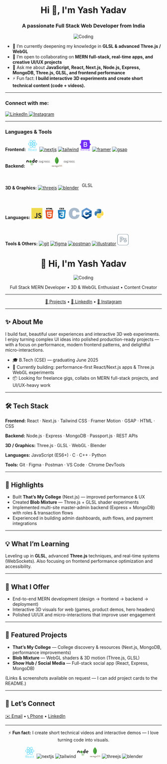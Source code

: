 <h1 align="center">Hi 👋, I'm Yash Yadav</h1>
<h3 align="center">A passionate Full Stack Web Developer from India</h3>

<p align="center">
  <img src="https://cdn.dribbble.com/users/1162077/screenshots/3848914/programmer.gif" alt="Coding" width="400"/>
</p>

- 🌱 I’m currently deepening my knowledge in **GLSL & advanced Three.js / WebGL**  
- 👯 I’m open to collaborating on **MERN full-stack, real-time apps, and creative UI/UX projects**  
- 💬 Ask me about **JavaScript, React, Next.js, Node.js, Express, MongoDB, Three.js, GLSL, and frontend performance**  
- ⚡ Fun fact: **I build interactive 3D experiments and create short technical content (code + videos).**

---

<h3 align="left">Connect with me:</h3>
<p align="left">
  <a href="https://www.linkedin.com/in/yash-yaduwanshi-210864279/" target="_blank">
    <img src="https://raw.githubusercontent.com/rahuldkjain/github-profile-readme-generator/master/src/images/icons/Social/linked-in-alt.svg" alt="LinkedIn" width="40" height="30"/>
  </a>
  <a href="https://www.instagram.com/mr_yash_.yadav" target="_blank">
    <img src="https://raw.githubusercontent.com/rahuldkjain/github-profile-readme-generator/master/src/images/icons/Social/instagram.svg" alt="Instagram" width="40" height="30"/>
  </a>
</p>

---

<h3 align="left">Languages & Tools</h3>
<p align="left">
  <!-- Frontend -->
  <strong>Frontend:</strong>
  <a href="https://reactjs.org/" target="_blank"><img src="https://raw.githubusercontent.com/devicons/devicon/master/icons/react/react-original-wordmark.svg" width="36" height="36" alt="react"/></a>
  <a href="https://nextjs.org/" target="_blank"><img src="https://cdn.worldvectorlogo.com/logos/nextjs-2.svg" width="36" height="36" alt="nextjs"/></a>
  <a href="https://tailwindcss.com/" target="_blank"><img src="https://www.vectorlogo.zone/logos/tailwindcss/tailwindcss-icon.svg" width="36" height="36" alt="tailwind"/></a>
  <a href="https://getbootstrap.com" target="_blank"><img src="https://raw.githubusercontent.com/devicons/devicon/master/icons/bootstrap/bootstrap-plain-wordmark.svg" width="36" height="36" alt="bootstrap"/></a>
  <a href="https://www.framer.com/" target="_blank"><img src="https://www.vectorlogo.zone/logos/framer/framer-icon.svg" width="36" height="36" alt="framer"/></a>
  <a href="https://www.framer.com/motion/" target="_blank" rel="noreferrer"> <img src="https://raw.githubusercontent.com/devicons/devicon/master/icons/gsap/gsap-original.svg" width="36" height="36" alt="gsap" /> </a>

  <br/>

  <!-- Backend -->
  <strong>Backend:</strong>
  <a href="https://nodejs.org" target="_blank"><img src="https://raw.githubusercontent.com/devicons/devicon/master/icons/nodejs/nodejs-original-wordmark.svg" width="36" height="36" alt="nodejs"/></a>
  <a href="https://expressjs.com" target="_blank"><img src="https://raw.githubusercontent.com/devicons/devicon/master/icons/express/express-original-wordmark.svg" width="36" height="36" alt="express"/></a>
  <a href="https://www.mongodb.com/" target="_blank"><img src="https://raw.githubusercontent.com/devicons/devicon/master/icons/mongodb/mongodb-original-wordmark.svg" width="36" height="36" alt="mongodb"/></a>
  <a href="https://www.passportjs.org/" target="_blank"><img src="https://raw.githubusercontent.com/devicons/devicon/master/icons/express/express-original-wordmark.svg" width="36" height="36" alt="passportjs" title="Passport.js (used for auth)"/></a>

  <br/>

  <!-- 3D / Graphics -->
  <strong>3D & Graphics:</strong>
  <a href="https://threejs.org/" target="_blank"><img src="https://threejs.org/files/images/logo.svg" width="36" height="36" alt="threejs"/></a>
  <a href="https://www.blender.org/" target="_blank"><img src="https://download.blender.org/branding/community/blender_community_badge_white.svg" width="36" height="36" alt="blender"/></a>
  <span style="display:inline-block;width:36px;height:36px;vertical-align:middle;margin-left:6px">GLSL</span>

  <br/>

  <!-- Languages -->
  <strong>Languages:</strong>
  <a href="https://developer.mozilla.org/en-US/docs/Web/JavaScript" target="_blank"><img src="https://raw.githubusercontent.com/devicons/devicon/master/icons/javascript/javascript-original.svg" width="36" height="36" alt="javascript"/></a>
  <a href="https://www.w3.org/html/" target="_blank"><img src="https://raw.githubusercontent.com/devicons/devicon/master/icons/html5/html5-original-wordmark.svg" width="36" height="36" alt="html5"/></a>
  <a href="https://www.w3schools.com/css/" target="_blank"><img src="https://raw.githubusercontent.com/devicons/devicon/master/icons/css3/css3-original-wordmark.svg" width="36" height="36" alt="css3"/></a>
  <a href="https://www.cprogramming.com/" target="_blank"><img src="https://raw.githubusercontent.com/devicons/devicon/master/icons/c/c-original.svg" width="36" height="36" alt="c"/></a>
  <a href="https://www.w3schools.com/cpp/" target="_blank"><img src="https://raw.githubusercontent.com/devicons/devicon/master/icons/cplusplus/cplusplus-original.svg" width="36" height="36" alt="c++"/></a>
  <a href="https://www.python.org" target="_blank"><img src="https://raw.githubusercontent.com/devicons/devicon/master/icons/python/python-original.svg" width="36" height="36" alt="python"/></a>

  <br/>

  <!-- Tools -->
  <strong>Tools & Others:</strong>
  <a href="https://git-scm.com/" target="_blank"><img src="https://www.vectorlogo.zone/logos/git-scm/git-scm-icon.svg" width="36" height="36" alt="git"/></a>
  <a href="https://www.figma.com/" target="_blank"><img src="https://www.vectorlogo.zone/logos/figma/figma-icon.svg" width="36" height="36" alt="figma"/></a>
  <a href="https://postman.com" target="_blank"><img src="https://www.vectorlogo.zone/logos/getpostman/getpostman-icon.svg" width="36" height="36" alt="postman"/></a>
  <a href="https://www.adobe.com/in/products/illustrator.html" target="_blank"><img src="https://www.vectorlogo.zone/logos/adobe_illustrator/adobe_illustrator-icon.svg" width="36" height="36" alt="illustrator"/></a>
  <a href="https://www.adobe.com/products/photoshop.html" target="_blank"><img src="https://raw.githubusercontent.com/devicons/devicon/master/icons/photoshop/photoshop-line.svg" width="36" height="36" alt="photoshop"/></a>
</p>

<h1 align="center">👋 Hi, I'm <strong>Yash Yadav</strong></h1>

<p align="center"><img src="https://cdn.dribbble.com/users/1162077/screenshots/3848914/programmer.gif" alt="Coding" width="360"/></p>

<p align="center">Full Stack MERN Developer • 3D & WebGL Enthusiast • Content Creator</p>

---

<div align="center">
  <!-- Links / CTAs -->
  <a href="https://codecase.in/" target="_blank">🔗 Projects</a> •
  <a href="https://www.linkedin.com/in/yash-yaduwanshi-210864279/" target="_blank">💼 LinkedIn</a> •
  <a href="https://instagram.com/_.mr._.yash._.yadav._?igshid=MzMyNGUyNmU2YQ==" target="_blank">📸 Instagram</a>
</div>

---

## ✨ About Me

I build fast, beautiful user experiences and interactive 3D web experiments. I enjoy turning complex UI ideas into polished production-ready projects — with a focus on performance, modern frontend patterns, and delightful micro-interactions.

* 🎓 B.Tech (CSE) — graduating June 2025
* 🧰 Currently building: performance-first React/Next.js apps & Three.js WebGL experiments
* 📦 Looking for freelance gigs, collabs on MERN full-stack projects, and UI/UX-heavy work

---

## 🛠️ Tech Stack

**Frontend:** React · Next.js · Tailwind CSS · Framer Motion · GSAP · HTML · CSS

**Backend:** Node.js · Express · MongoDB · Passport.js · REST APIs

**3D / Graphics:** Three.js · GLSL · WebGL · Blender

**Languages:** JavaScript (ES6+) · C · C++ · Python

**Tools:** Git · Figma · Postman · VS Code · Chrome DevTools

---

## 🚀 Highlights

* Built **That’s My College** (Next.js) — improved performance & UX
* Created **Blob Mixture** — Three.js + GLSL shader experiments
* Implemented multi-site master-admin backend (Express + MongoDB) with roles & transaction flows
* Experienced in building admin dashboards, auth flows, and payment integrations

---

## 💡 What I’m Learning

Leveling up in **GLSL**, advanced **Three.js** techniques, and real-time systems (WebSockets). Also focusing on frontend performance optimization and accessibility.

---

## 🎯 What I Offer

* End-to-end MERN development (design → frontend → backend → deployment)
* Interactive 3D visuals for web (games, product demos, hero headers)
* Polished UI/UX and micro-interactions that improve user engagement

---

## 📂 Featured Projects

* **That’s My College** — College discovery & resources (Next.js, MongoDB, performance improvements)
* **Blob Mixture** — WebGL shaders & 3D motion (Three.js, GLSL)
* **Show Hub / Social Media** — Full-stack social app (React, Express, MongoDB)

(Links & screenshots available on request — I can add project cards to the README.)

---

## 🤝 Let’s Connect

<p>
  <a href="mailto:yaduwanshiyash11@gmail.com">✉️ Email</a> •
  <a href="tel:+917470419477">📞 Phone</a> •
  <a href="https://www.linkedin.com/in/yash-yaduwanshi-210864279/">LinkedIn</a>
</p>

---

<p align="center">⚡ <strong>Fun fact:</strong> I create short technical videos and interactive demos — I love turning code into visuals.</p>

<!-- Compact skills / badges row -->

<p align="center">
  <img src="https://raw.githubusercontent.com/devicons/devicon/master/icons/react/react-original-wordmark.svg" alt="react" width="36" height="36"/>
  <img src="https://cdn.worldvectorlogo.com/logos/nextjs-2.svg" alt="nextjs" width="36" height="36"/>
  <img src="https://www.vectorlogo.zone/logos/tailwindcss/tailwindcss-icon.svg" alt="tailwind" width="36" height="36"/>
  <img src="https://raw.githubusercontent.com/devicons/devicon/master/icons/nodejs/nodejs-original-wordmark.svg" alt="nodejs" width="36" height="36"/>
  <img src="https://raw.githubusercontent.com/devicons/devicon/master/icons/mongodb/mongodb-original-wordmark.svg" alt="mongodb" width="36" height="36"/>
  <img src="https://threejs.org/files/images/logo.svg" alt="threejs" width="36" height="36"/>
  <img src="https://download.blender.org/branding/community/blender_community_badge_white.svg" alt="blender" width="36" height="36"/>
</p>

